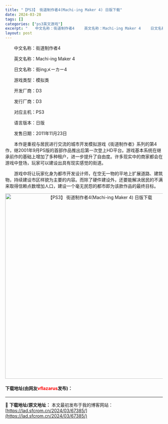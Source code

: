 ```yaml
---
title: "【PS3】 街道制作者4(Machi-ing Maker 4) 日版下载"
date: 2024-03-28
tags: []
categories: ["ps3英文游戏"]
excerpt: "　　中文名称：街道制作者4 　　英文名称：Machi-ing Maker 4 　　日文名称：街ingメーカー4 　　游戏类型：模拟类 　　开发厂商：D3 　　发行厂商：D3 　　对应主机：PS3 　　语言版本：日版 　　发售日期：2011年11月23日 　　本作是重视与居民进行交流的城市开发模拟游戏&hellip;"
layout: post
---
```


 <p>　　中文名称：街道制作者4</p> <p>　　英文名称：Machi-ing Maker 4</p> <p>　　日文名称：街ingメーカー4</p> <p>　　游戏类型：模拟类</p> <p>　　开发厂商：D3</p> <p>　　发行厂商：D3</p> <p>　　对应主机：PS3</p> <p>　　语言版本：日版</p> <p>　　发售日期：2011年11月23日</p> <p>　　本作是重视与居民进行交流的城市开发模拟游戏《街道制作者》系列的第4作，继2001年9月PS版的首部作品推出后第一次登上HD平台。游戏基本系统在继承前作的基础上增加了多种租户，进一步提升了自由度。许多现实中的商家都会在游戏中登场，玩家可以建设出具有现实感觉的街道。</p> <p>　　游戏中将让玩家化身为都市开发设计师，在空无一物的平地上扩展道路、建筑物，持续建设市区样貌为主要的内容。而除了硬件建设外，还要能解决居民的不满来取得信赖点数增加人口，建设一个毫无民怨的都市即为该款作品的最终目标。</p> <p align="center"><img align="" border="0" src="https://lad.sfcrom.cn/wp-content/uploads/2024/03/20240328_66051b56e356b.jpg" width="591" alt="【PS3】 街道制作者4(Machi-ing Maker 4) 日版下载" /></p> <p><h4>下载地址(由网友<font color="red">vflazarus</font>发布)：</h4></p> 

---
📖 **下载地址/原文地址：** 本文最初发布于我的博客网站：[https://lad.sfcrom.cn/2024/03/67385/](https://lad.sfcrom.cn/2024/03/67385/)
